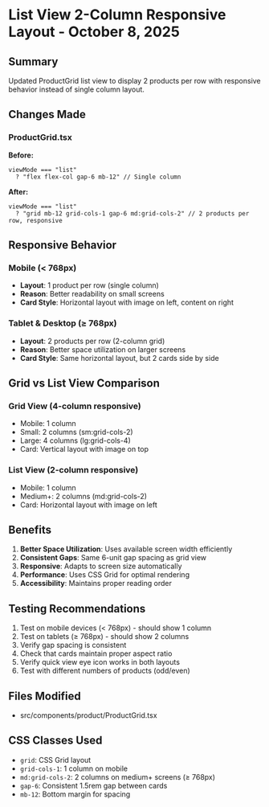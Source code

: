 # List View 2-Column Responsive Layout - October 8, 2025

## Summary
Updated ProductGrid list view to display 2 products per row with responsive behavior instead of single column layout.

## Changes Made

### ProductGrid.tsx
**Before:**
```tsx
viewMode === "list"
  ? "flex flex-col gap-6 mb-12" // Single column
```

**After:**
```tsx
viewMode === "list"
  ? "grid mb-12 grid-cols-1 gap-6 md:grid-cols-2" // 2 products per row, responsive
```

## Responsive Behavior

### Mobile (< 768px)
- **Layout**: 1 product per row (single column)
- **Reason**: Better readability on small screens
- **Card Style**: Horizontal layout with image on left, content on right

### Tablet & Desktop (≥ 768px)
- **Layout**: 2 products per row (2-column grid)
- **Reason**: Better space utilization on larger screens
- **Card Style**: Same horizontal layout, but 2 cards side by side

## Grid vs List View Comparison

### Grid View (4-column responsive)
- Mobile: 1 column
- Small: 2 columns (sm:grid-cols-2)
- Large: 4 columns (lg:grid-cols-4)
- Card: Vertical layout with image on top

### List View (2-column responsive)
- Mobile: 1 column
- Medium+: 2 columns (md:grid-cols-2)
- Card: Horizontal layout with image on left

## Benefits
1. **Better Space Utilization**: Uses available screen width efficiently
2. **Consistent Gaps**: Same 6-unit gap spacing as grid view
3. **Responsive**: Adapts to screen size automatically
4. **Performance**: Uses CSS Grid for optimal rendering
5. **Accessibility**: Maintains proper reading order

## Testing Recommendations
1. Test on mobile devices (< 768px) - should show 1 column
2. Test on tablets (≥ 768px) - should show 2 columns
3. Verify gap spacing is consistent
4. Check that cards maintain proper aspect ratio
5. Verify quick view eye icon works in both layouts
6. Test with different numbers of products (odd/even)

## Files Modified
- src/components/product/ProductGrid.tsx

## CSS Classes Used
- `grid`: CSS Grid layout
- `grid-cols-1`: 1 column on mobile
- `md:grid-cols-2`: 2 columns on medium+ screens (≥ 768px)
- `gap-6`: Consistent 1.5rem gap between cards
- `mb-12`: Bottom margin for spacing
